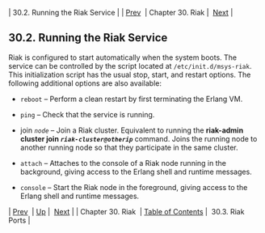 | 30.2. Running the Riak Service |
| [Prev](riak)  | Chapter 30. Riak |  [Next](operations.riak.ports) |

## 30.2. Running the Riak Service

Riak is configured to start automatically when the system boots. The service can be controlled by the script located at `/etc/init.d/msys-riak`. This initialization script has the usual stop, start, and restart options. The following additional options are also available:

*   `reboot` – Perform a clean restart by first terminating the Erlang VM.

*   `ping` – Check that the service is running.

*   join *`node`* – Join a Riak cluster. Equivalent to running the **riak-admin cluster join *`riak-cluster@otherip`***                                       command. Joins the running node to another running node so that they participate in the same cluster.

*   `attach` – Attaches to the console of a Riak node running in the background, giving access to the Erlang shell and runtime messages.

*   `console` – Start the Riak node in the foreground, giving access to the Erlang shell and runtime messages.

| [Prev](riak)  | [Up](riak) |  [Next](operations.riak.ports) |
| Chapter 30. Riak  | [Table of Contents](index) |  30.3. Riak Ports |

